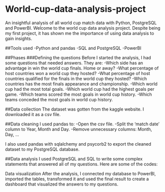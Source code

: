 # World-cup-data-analysis-project
An insightful analysis of all world cup match data with Python, PostgreSQL and PowerBI.
Welcome to the world cup data analysis project. Despite being my first project, it has shown me the importance of using data analysis to gain insights.

##Tools used
-Python and pandas
-SQL and PostgreSQL
-PowerBI

##Phases
###Defining the questions
Before I started the analysis, I had some questions that needed answers. They are:
-Which side has an advantage in win the world cup finals. Home or away?
-What percentage of host countries won a world cup they hosted?
-What percentage of host countries qualified for the finals in the world cup they hosted?
-Which countries has the most finals appearance and championship.
-Which world cup had the most total goals.
-Which world cup had the highest goals per game.
-Which teams scored the most goals in world cup history.
-Which teams conceded the most goals in world cup history.

##Data collection
The dataset was gotten from the kaggle website.  I downloaded it as a csv file.

##Data cleaning
I used pandas to:
-Open the csv file.
-Split the ‘match date’ column to Year, Month and Day.
-Remove unnecessary columns: Month, Day, ...

I also used pandas with sqlalchemy and psycorb2 to export the cleaned dataset to my PostgreSQL database.

##Data analysis
I used PostgreSQL and SQL to write some complex statements that answered all of my questions. Here are some of the codes:

Data visualization
After the analysis, I connected my database to PowerBI, imported the tables, transformed it and used the final result to create a dashboard that visualized the answers to my questions.
 
